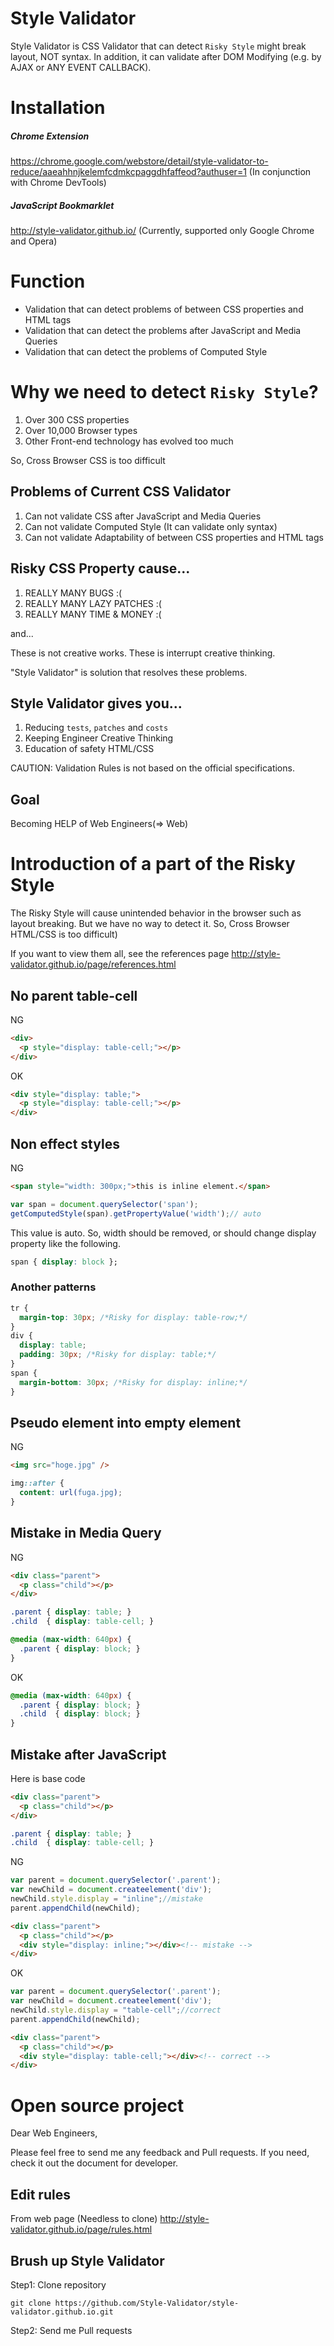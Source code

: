 
Style Validator
============================

Style Validator is CSS Validator that can detect `Risky Style` might break layout, NOT syntax. In addition, it can validate after DOM Modifying (e.g. by AJAX or ANY EVENT CALLBACK).

# Installation

##### Chrome Extension
https://chrome.google.com/webstore/detail/style-validator-to-reduce/aaeahhnjkelemfcdmkcpaggdhfaffeod?authuser=1
(In conjunction with Chrome DevTools)

##### JavaScript Bookmarklet
http://style-validator.github.io/
(Currently, supported only Google Chrome and Opera)

# Function

- Validation that can detect problems of between CSS properties and HTML tags
- Validation that can detect the problems after JavaScript and Media Queries
- Validation that can detect the problems of Computed Style

# Why we need to detect `Risky Style`?

1. Over 300 CSS properties
2. Over 10,000 Browser types
3. Other Front-end technology has evolved too much

So, Cross Browser CSS is too difficult

## Problems of Current CSS Validator

1. Can not validate CSS after JavaScript and Media Queries
2. Can not validate Computed Style (It can validate only syntax)
3. Can not validate Adaptability of between CSS properties and HTML tags

## Risky CSS Property cause...

1. REALLY MANY BUGS :(
2. REALLY MANY LAZY PATCHES :(
3. REALLY MANY TIME & MONEY :(

and...

These is not creative works.
These is interrupt creative thinking.

"Style Validator" is solution that resolves these problems.

## Style Validator gives you...

1. Reducing `tests`, `patches` and `costs`
2. Keeping Engineer Creative Thinking
3. Education of safety HTML/CSS

CAUTION: Validation Rules is not based on the official specifications.

## Goal

Becoming HELP of Web Engineers(=> Web)


# Introduction of a part of the Risky Style

The Risky Style will cause unintended behavior in the browser such as layout breaking. But we have no way to detect it. So, Cross Browser HTML/CSS is too difficult)

If you want to view them all, see the references page
http://style-validator.github.io/page/references.html

## No parent table-cell

NG
```html
<div>
  <p style="display: table-cell;"></p>
</div>
```
OK
```html
<div style="display: table;">
  <p style="display: table-cell;"></p>
</div>
```
## Non effect styles

NG
```html
<span style="width: 300px;">this is inline element.</span>
```
```js
var span = document.querySelector('span');
getComputedStyle(span).getPropertyValue('width');// auto
```
This value is auto. So, width should be removed, or should change display property like the following.

```css
span { display: block };
```

### Another patterns

```css
tr {
  margin-top: 30px; /*Risky for display: table-row;*/
}
div {
  display: table;
  padding: 30px; /*Risky for display: table;*/
}
span {
  margin-bottom: 30px; /*Risky for display: inline;*/
}
```

## Pseudo element into empty element

NG
```html
<img src="hoge.jpg" />
```
```css
img::after {
  content: url(fuga.jpg);
}
```

## Mistake in Media Query

NG
```html
<div class="parent">
  <p class="child"></p>
</div>
```
```css
.parent { display: table; }
.child  { display: table-cell; }

@media (max-width: 640px) {
  .parent { display: block; }
}
```

OK
```css
@media (max-width: 640px) {
  .parent { display: block; }
  .child  { display: block; }
}
```

## Mistake after JavaScript

Here is base code
```html
<div class="parent">
  <p class="child"></p>
</div>
```
```css
.parent { display: table; }
.child  { display: table-cell; }
```

NG
```js
var parent = document.querySelector('.parent');
var newChild = document.createelement('div');
newChild.style.display = "inline";//mistake
parent.appendChild(newChild);
```
```html
<div class="parent">
  <p class="child"></p>
  <div style="display: inline;"></div><!-- mistake -->
</div>
```

OK
```js
var parent = document.querySelector('.parent');
var newChild = document.createelement('div');
newChild.style.display = "table-cell";//correct
parent.appendChild(newChild);
```
```html
<div class="parent">
  <p class="child"></p>
  <div style="display: table-cell;"></div><!-- correct -->
</div>
```

# Open source project

Dear Web Engineers,

Please feel free to send me any feedback and Pull requests.
If you need, check it out the document for developer.

## Edit rules

From web page (Needless to clone)
http://style-validator.github.io/page/rules.html

## Brush up Style Validator

Step1: Clone repository

```
git clone https://github.com/Style-Validator/style-validator.github.io.git
```

Step2: Send me Pull requests
